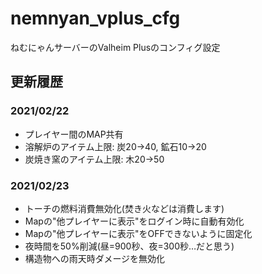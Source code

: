 # nemnyan_vplus_cfg
ねむにゃんサーバーのValheim Plusのコンフィグ設定

## 更新履歴
### 2021/02/22
* プレイヤー間のMAP共有
* 溶解炉のアイテム上限: 炭20→40, 鉱石10→20
* 炭焼き窯のアイテム上限: 木20→50

### 2021/02/23
* トーチの燃料消費無効化(焚き火などは消費します)
* Mapの"他プレイヤーに表示"をログイン時に自動有効化
* Mapの"他プレイヤーに表示"をOFFできないように固定化
* 夜時間を50%削減(昼=900秒、夜=300秒…だと思う)
* 構造物への雨天時ダメージを無効化
